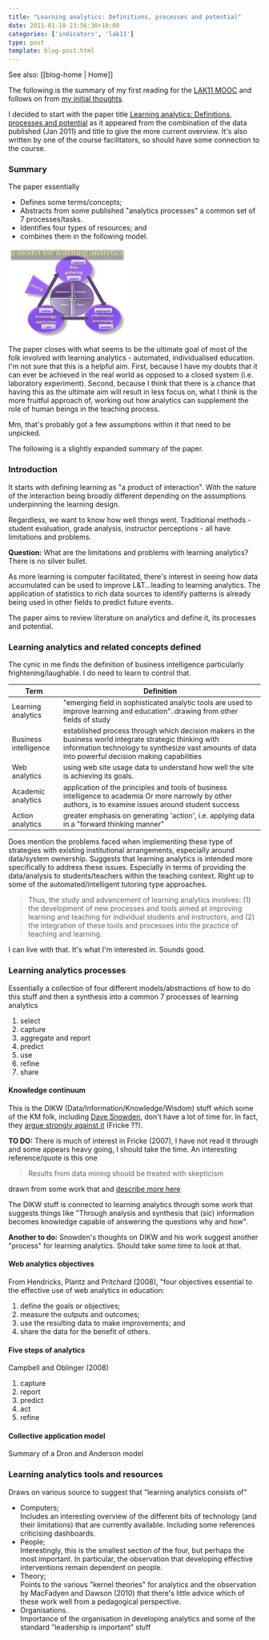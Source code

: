 ```yaml
---
title: "Learning analytics: Definitions, processes and potential"
date: 2011-01-10 23:56:30+10:00
categories: ['indicators', 'lak11']
type: post
template: blog-post.html
---
```


See also: [[blog-home | Home]]

The following is the summary of my first reading for the [LAK11 MOOC](http://www.learninganalytics.net/) and follows on from [my initial thoughts](/blog2/2011/01/10/a-start-to-the-introduction-to-learning-and-knowledge-analytics-mooc/).

I decided to start with the paper title [Learning analytics: Definitions, processes and potential](http://learninganalytics.net/LearningAnalyticsDefinitionsProcessesPotential.pdf) as it appeared from the combination of the data published (Jan 2011) and title to give the more current overview. It's also written by one of the course facilitators, so should have some connection to the course.

### Summary

The paper essentially

- Defines some terms/concepts;
- Abstracts from some published "analytics processes" a common set of 7 processes/tasks.
- Identifies four types of resources; and
- combines them in the following model.

[![A model for learning analytics](images/5342991372_7f242925ea_m.jpg)](http://www.flickr.com/photos/david_jones/5342991372/ "A model for learning analytics by David T Jones, on Flickr")

The paper closes with what seems to be the ultimate goal of most of the folk involved with learning analytics - automated, individualised education. I'm not sure that this is a helpful aim. First, because I have my doubts that it can ever be achieved in the real world as opposed to a closed system (i.e. laboratory experiment). Second, because I think that there is a chance that having this as the ultimate aim will result in less focus on, what I think is the more fruitful approach of, working out how analytics can supplement the role of human beings in the teaching process.

Mm, that's probably got a few assumptions within it that need to be unpicked.

The following is a slightly expanded summary of the paper.

### Introduction

It starts with defining learning as "a product of interaction". With the nature of the interaction being broadly different depending on the assumptions underpinning the learning design.

Regardless, we want to know how well things went. Traditional methods - student evaluation, grade analysis, instructor perceptions - all have limitations and problems.

**Question:** What are the limitations and problems with learning analytics? There is no silver bullet.

As more learning is computer facilitated, there's interest in seeing how data accumulated can be used to improve L&T...leading to learning analytics. The application of statistics to rich data sources to identify patterns is already being used in other fields to predict future events.

The paper aims to review literature on analytics and define it, its processes and potential.

### Learning analytics and related concepts defined

The cynic in me finds the definition of business intelligence particularly frightening/laughable. I do need to learn to control that.

| Term | Definition |
| --- | --- |
| Learning analytics | "emerging field in sophisticated analytic tools are used to improve learning and education"..drawing from other fields of study |
| Business intelligence | established process through which decision makers in the business world integrate strategic thinking with information technology to synthesize vast amounts of data into powerful decision making capabilities |
| Web analytics | using web site usage data to understand how well the site is achieving its goals. |
| Academic analytics | application of the principles and tools of business intelligence to academia   Or more narrowly by other authors, is to examine issues around student success |
| Action analytics | greater emphasis on generating 'action', i.e. applying data in a "forward thinking manner" |

Does mention the problems faced when implementing these type of strategies with existing institutional arrangements, especially around data/system ownership. Suggests that learning analytics is intended more specifically to address these issues. Especially in terms of providing the data/analysis to students/teachers within the teaching context. Right up to some of the automated/intelligent tutoring type approaches.

> Thus, the study and advancement of learning analytics involves: (1) the development of new processes and tools aimed at improving learning and teaching for individual students and instructors, and (2) the integration of these tools and processes into the practice of teaching and learning.

I can live with that. It's what I'm interested in. Sounds good.

### Learning analytics processes

Essentially a collection of four different models/abstractions of how to do this stuff and then a synthesis into a common 7 processes of learning analytics

1. select
2. capture
3. aggregate and report
4. predict
5. use
6. refine
7. share

#### Knowledge continuum

This is the DIKW (Data/Information/Knowledge/Wisdom) stuff which some of the KM folk, including [Dave Snowden](http://www.cognitive-edge.com/blogs/dave/2010/05/its_information_to_data_we_nee.php), don't have a lot of time for. In fact, they [argue strongly against it](http://arizona.openrepository.com/arizona/bitstream/10150/105670/1/The_Knowledge_Pyramid_DList.pdf) (Fricke ??).

**TO DO:** There is much of interest in Fricke (2007), I have not read it through and some appears heavy going, I should take the time. An interesting reference/quote is this one

> Results from data mining should be treated with skepticism

drawn from some work that and [describe more here](http://abcn.ws/gOIOcM)

The DIKW stuff is connected to learning analytics through some work that suggests things like "Through analysis and synthesis that (sic) information becomes knowledge capable of answering the questions why and how".

**Another to do:** Snowden's thoughts on DIKW and his work suggest another "process" for learning analytics. Should take some time to look at that.

#### Web analytics objectives

From Hendricks, Plantz and Pritchard (2008), "four objectives essential to the effective use of web analytics in education:

1. define the goals or objectives;
2. measure the outputs and outcomes;
3. use the resulting data to make improvements; and
4. share the data for the benefit of others.

#### Five steps of analytics

Campbell and Oblinger (2008)

1. capture
2. report
3. predict
4. act
5. refine

#### Collective application model

Summary of a Dron and Anderson model

### Learning analytics tools and resources

Draws on various source to suggest that "learning analytics consists of"

- Computers;  
    Includes an interesting overview of the different bits of technology (and their limitations) that are currently available. Including some references criticising dashboards.
- People;  
    Interestingly, this is the smallest section of the four, but perhaps the most important. In particular, the observation that developing effective interventions remain dependent on people.
- Theory;  
    Points to the various "kernel theories" for analytics and the observation by MacFadyen and Dawson (2010) that there's little advice which of these work well from a pedagogical perspective.
- Organisations.  
    Importance of the organisation in developing analytics and some of the standard "leadership is important" stuff